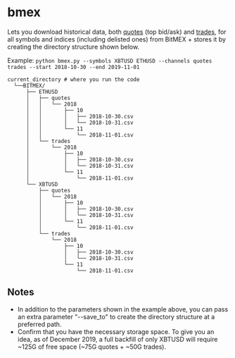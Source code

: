 # bmex

Lets you download historical data, both [quotes](https://www.bitmex.com/api/explorer/#!/Quote/Quote_get) (top bid/ask) and [trades](https://www.bitmex.com/api/explorer/#!/Trade/Trade_get), for all symbols and indices (including delisted ones) from BitMEX + stores it by creating the directory structure shown below.

Example: `python bmex.py --symbols XBTUSD ETHUSD --channels quotes trades --start 2018-10-30 --end 2019-11-01`

```
current_directory # where you run the code
  └──BITMEX/
      ├── ETHUSD
      │   ├── quotes
      │   │   └── 2018
      │   │       ├── 10
      │   │       │   ├── 2018-10-30.csv
      │   │       │   └── 2018-10-31.csv
      │   │       └── 11
      │   │           └── 2018-11-01.csv
      │   └── trades
      │       └── 2018
      │           ├── 10
      │           │   ├── 2018-10-30.csv
      │           │   └── 2018-10-31.csv
      │           └── 11
      │               └── 2018-11-01.csv
      └── XBTUSD
          ├── quotes
          │   └── 2018
          │       ├── 10
          │       │   ├── 2018-10-30.csv
          │       │   └── 2018-10-31.csv
          │       └── 11
          │           └── 2018-11-01.csv
          └── trades
              └── 2018
                  ├── 10
                  │   ├── 2018-10-30.csv
                  │   └── 2018-10-31.csv
                  └── 11
                      └── 2018-11-01.csv
```
## Notes
- In addition to the parameters shown in the example above, you can pass an extra parameter "--save_to" to create the directory structure at a preferred path.
- Confirm that you have the necessary storage space. To give you an idea, as of December 2019, a full backfill of only XBTUSD will require ~125G of free space (~75G quotes + ~50G trades).
